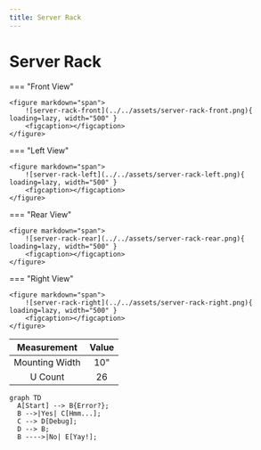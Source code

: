 ```yaml
---
title: Server Rack
---
```


# Server Rack

=== "Front View"

    <figure markdown="span">
        ![server-rack-front](../../assets/server-rack-front.png){ loading=lazy, width="500" }
        <figcaption></figcaption>
    </figure>

=== "Left View"

    <figure markdown="span">
        ![server-rack-left](../../assets/server-rack-left.png){ loading=lazy, width="500" }
        <figcaption></figcaption>
    </figure>

=== "Rear View"

    <figure markdown="span">
        ![server-rack-rear](../../assets/server-rack-rear.png){ loading=lazy, width="500" }
        <figcaption></figcaption>
    </figure>

=== "Right View"

    <figure markdown="span">
        ![server-rack-right](../../assets/server-rack-right.png){ loading=lazy, width="500" }
        <figcaption></figcaption>
    </figure>

| Measurement    | Value |
|:--------------:|:-----:|
| Mounting Width | 10"   |
| U Count        | 26    |

``` mermaid
graph TD
  A[Start] --> B{Error?};
  B -->|Yes| C[Hmm...];
  C --> D[Debug];
  D --> B;
  B ---->|No| E[Yay!];
```